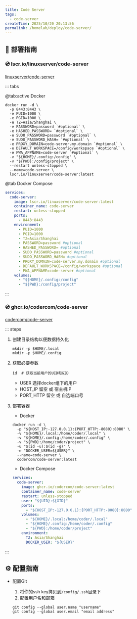 ```yaml
---
title: Code Server
tags:
  - code-server
createTime: 2025/10/20 20:13:56
permalink: /homelab/deploy/code-server/
---
```


## 🚀 部署指南

### 💿 lscr.io/linuxserver/code-server

[linuxserver/code-server](https://docs.linuxserver.io/images/docker-code-server/)

::: tabs

@tab:active Docker

```shell
docker run -d \
  -p 8443:8443 \
  -e PUID=1000 \
  -e PGID=1000 \
  -e TZ=Asia/Shanghai \
  -e PASSWORD=password `#optional` \
  -e HASHED_PASSWORD= `#optional` \
  -e SUDO_PASSWORD=password `#optional` \
  -e SUDO_PASSWORD_HASH= `#optional` \
  -e PROXY_DOMAIN=code-server.my.domain `#optional` \
  -e DEFAULT_WORKSPACE=/config/workspace `#optional` \
  -e PWA_APPNAME=code-server `#optional` \
  -v "${HOME}/.config:/config" \
  -v "${PWD}:/config/project" \
  --restart unless-stopped \
  --name=code-server \
  lscr.io/linuxserver/code-server:latest
```

@tab Docker Compose

```yaml
services:
  code-server:
    image: lscr.io/linuxserver/code-server:latest
    container_name: code-server
    restart: unless-stopped
    ports:
      - 8443:8443
    environment:
      - PUID=1000
      - PGID=1000
      - TZ=Asia/Shanghai
      - PASSWORD=password #optional
      - HASHED_PASSWORD= #optional
      - SUDO_PASSWORD=password #optional
      - SUDO_PASSWORD_HASH= #optional
      - PROXY_DOMAIN=code-server.my.domain #optional
      - DEFAULT_WORKSPACE=/config/workspace #optional
      - PWA_APPNAME=code-server #optional
    volumes:
      - "${HOME}/.config:/config"
      - "${PWD}:/config/project"
```

:::

### 💿 ghcr.io/codercom/code-server

[codercom/code-server](https://github.com/coder/code-server)

::: steps

1. 创建目录结构以便数据持久化

    ```shell
    mkdir -p $HOME/.local
    mkdir -p $HOME/.config
    ```

2. 获取必要参数

    ```shell
    id  # 获取当前用户的UID和GID
    ```

    - USER 选择docker组下的用户
    - HOST_IP 留空 或 宿主机IP
    - PORT_HTTP 留空 或 自选端口号

3. 部署容器

    - Docker

    ```shell
    docker run -d \
      -p "${HOST_IP:-127.0.0.1}:{PORT_HTTP:-8080}:8080" \
      -v "${HOME}/.local:/home/coder/.local" \
      -v "${HOME}/.config:/home/coder/.config" \
      -v "${PWD}:/home/coder/project" \
      -u "$(id -u):$(id -g)" \
      -e "DOCKER_USER=${USER}" \
      --name=code-server \
      codercom/code-server:latest
    ```

    - Docker Compose

    ```yaml
    services:
      code-server:
        image: ghcr.io/codercom/code-server:latest
        container_name: code-server
        restart: unless-stopped
        user: "${UID}:${GID}"
        ports:
          - "${HOST_IP:-127.0.0.1}:{PORT_HTTP:-8080}:8080"
        volumes:
          - "${HOME}/.local:/home/coder/.local"
          - "${HOME}/.config:/home/coder/.config"
          - "${PWD}:/home/coder/project"
        environment:
          TZ: Asia/Shanghai
          DOCKER_USER: "${USER}"
    ```

:::

## ⚙️ 配置指南

- 配置Git

    1. 将你的ssh key拷贝到`/config/.ssh`目录下
    2. 配置用户名和邮箱

    ```shell
    git config --global user.name "username"
    git config --global user.email "email address"
    ```
